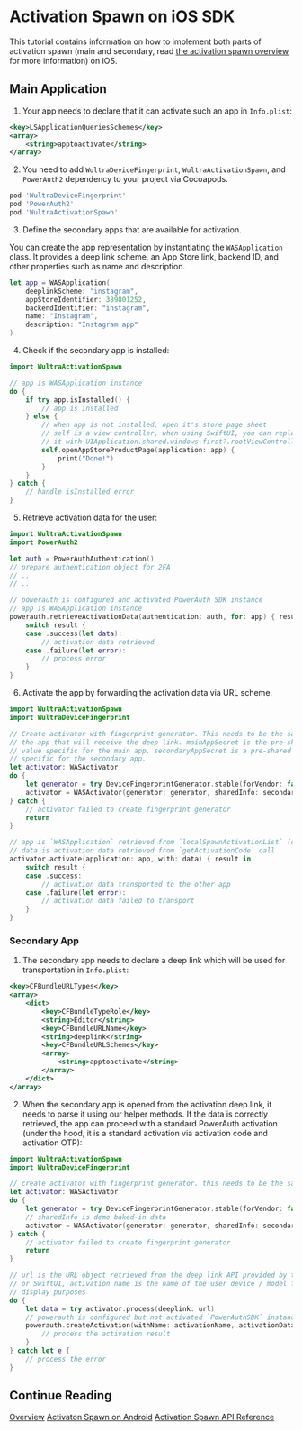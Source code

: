 # Activation Spawn on iOS SDK

This tutorial contains information on how to implement both parts of activation spawn (main and secondary, read [the activation spawn overview](./Readme.md) for more information) on iOS.

## Main Application

1. Your app needs to declare that it can activate such an app in `Info.plist`:

```xml
<key>LSApplicationQueriesSchemes</key>
<array>
    <string>apptoactivate</string>
</array>
```

2. You need to add `WultraDeviceFingerprint`, `WultraActivationSpawn`, and `PowerAuth2` dependency to your project via Cocoapods.

```rb
pod 'WultraDeviceFingerprint'
pod 'PowerAuth2'
pod 'WultraActivationSpawn'
```

3. Define the secondary apps that are available for activation.

You can create the app representation by instantiating the `WASApplication` class. It provides a deep link scheme, an App Store link, backend ID, and other properties such as name and description.

```swift
let app = WASApplication(
    deeplinkScheme: "instagram",
    appStoreIdentifier: 389801252,
    backendIdentifier: "instagram",
    name: "Instagram",
    description: "Instagram app"
)
```

4. Check if the secondary app is installed:

```swift
import WultraActivationSpawn

// app is WASApplication instance
do {
    if try app.isInstalled() {
        // app is installed
    } else {
        // when app is not installed, open it's store page sheet
        // self is a view controller, when using SwiftUI, you can replace
        // it with UIApplication.shared.windows.first?.rootViewController?
        self.openAppStoreProductPage(application: app) {
            print("Done!")
        }
    }
} catch {
    // handle isInstalled error
}
```

5. Retrieve activation data for the user:

```swift
import WultraActivationSpawn
import PowerAuth2

let auth = PowerAuthAuthentication()
// prepare authentication object for 2FA
// ..
// ..

// powerauth is configured and activated PowerAuth SDK instance
// app is WASApplication instance
powerauth.retrieveActivationData(authentication: auth, for: app) { result in
    switch result {
    case .success(let data):
        // activation data retrieved
    case .failure(let error):
        // process error
    }
}
```

6. Activate the app by forwarding the activation data via URL scheme.

```swift
import WultraActivationSpawn
import WultraDeviceFingerprint

// Create activator with fingerprint generator. This needs to be the same as in
// the app that will receive the deep link. mainAppSecret is the pre-shared
// value specific for the main app. secondaryAppSecret is a pre-shared value
// specific for the secondary app.
let activator: WASActivator
do {
    let generator = try DeviceFingerprintGenerator.stable(forVendor: false, withAdditionalData: mainAppSecret, validFor: 10)
    activator = WASActivator(generator: generator, sharedInfo: secondaryAppSecret)
} catch {
    // activator failed to create fingerprint generator
    return
}

// app is `WASApplication` retrieved from `localSpawnActivationList` (or it can be manually created)
// data is activation data retrieved from `getActivationCode` call
activator.activate(application: app, with: data) { result in
    switch result {
    case .success:
        // activation data transported to the other app
    case .failure(let error):
        // activation data failed to transport
    }
}
```

### Secondary App

1. The secondary app needs to declare a deep link which will be used for transportation in `Info.plist`:

```xml
<key>CFBundleURLTypes</key>
<array>
    <dict>
        <key>CFBundleTypeRole</key>
        <string>Editor</string>
        <key>CFBundleURLName</key>
        <string>deeplink</string>
        <key>CFBundleURLSchemes</key>
        <array>
            <string>apptoactivate</string>
        </array>
    </dict>
</array>

```

2. When the secondary app is opened from the activation deep link, it needs to parse it using our helper methods. If the data is correctly retrieved, the app can proceed with a standard PowerAuth activation (under the hood, it is a standard activation via activation code and activation OTP):

```swift
import WultraActivationSpawn
import WultraDeviceFingerprint

// create activator with fingerprint generator. this needs to be the same as in the app that creates the deep link
let activator: WASActivator
do {
    let generator = try DeviceFingerprintGenerator.stable(forVendor: false, withAdditionalData: mainAppSecret, validFor: 10)
    // sharedInfo is demo baked-in data
    activator = WASActivator(generator: generator, sharedInfo: secondaryAppSecret)
} catch {
    // activator failed to create fingerprint generator
    return
}

// url is the URL object retrieved from the deep link API provided by the UIKit
// or SwiftUI, activation name is the name of the user device / model for
// display purposes
do {
    let data = try activator.process(deeplink: url)
    // powerauth is configured but not activated `PowerAuthSDK` instance
    powerauth.createActivation(withName: activationName, activationData: data) { result in
    	// process the activation result
    }
} catch let e {
    // process the error
}
```

## Continue Reading

[Overview](Readme.md#)
[Activaton Spawn on Android](Activation-Spawn-on-Android.md#)
[Activation Spawn API Reference](Activation-Spawn-API-Reference.md)
